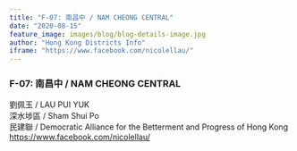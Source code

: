 ```yaml
---
title: "F-07: 南昌中 / NAM CHEONG CENTRAL"
date: "2020-08-15"
feature_image: images/blog/blog-details-image.jpg
author: "Hong Kong Districts Info"
iframe: "https://www.facebook.com/nicolellau/"
---
```


### F-07: 南昌中 / NAM CHEONG CENTRAL  
劉佩玉 / LAU PUI YUK  
深水埗區 / Sham Shui Po  
民建聯 / Democratic Alliance for the Betterment and Progress of Hong Kong  
https://www.facebook.com/nicolellau/
